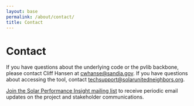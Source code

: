```yaml
---
layout: base
permalink: /about/contact/
title: Contact
---
```


# Contact

If you have questions about the underlying code or the pvlib backbone, please contact Cliff Hansen at [cwhanse@sandia.gov](mailto:cwhanse@sandia.gov). If you have questions about accessing the tool, contact [techsupport@solarunitedneighbors.org](mailto:techsupport@solarunitedneighbors.org).

[Join the Solar Performance Insight mailing list](/emaillist) to receive periodic email updates on the project and stakeholder communications.
